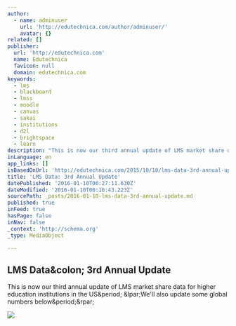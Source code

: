 ```yaml
---
author:
  - name: adminuser
    url: 'http://edutechnica.com/author/adminuser/'
    avatar: {}
related: []
publisher:
  url: 'http://edutechnica.com'
  name: Edutechnica
  favicon: null
  domain: edutechnica.com
keywords:
  - lms
  - blackboard
  - lmss
  - moodle
  - canvas
  - sakai
  - institutions
  - d2l
  - brightspace
  - learn
description: "This is now our third annual update of LMS market share data for higher education institutions in the US. (We'll also update some global numbers below.)"
inLanguage: en
app_links: []
isBasedOnUrl: 'http://edutechnica.com/2015/10/10/lms-data-3rd-annual-update/'
title: 'LMS Data: 3rd Annual Update'
datePublished: '2016-01-10T00:27:11.630Z'
dateModified: '2016-01-10T00:16:43.223Z'
sourcePath: _posts/2016-01-10-lms-data-3rd-annual-update.md
published: true
inFeed: true
hasPage: false
inNav: false
_context: 'http://schema.org'
_type: MediaObject

---
```

<article style=""><h1>LMS Data&amp;colon; 3rd Annual Update</h1><p>This is now our third annual update of LMS market share data for higher education institutions in the US&amp;period; &amp;lpar;We'll also update some global numbers below&amp;period;&amp;rpar;</p><img src="http://edutechnica.com/wp-content/uploads/2015/08/LMSs_by_the_numbers_2015_700plusFTE.png" /></article>